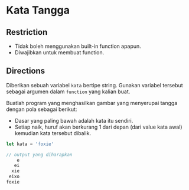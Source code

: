 # Kata Tangga

## Restriction
- Tidak boleh menggunakan built-in function apapun.
- Diwajibkan untuk membuat function.

## Directions
Diberikan sebuah variabel `kata` bertipe string. Gunakan variabel tersebut sebagai argumen dalam `function` yang kalian buat.

Buatlah program yang menghasilkan gambar yang menyerupai tangga dengan pola sebagai berikut:
- Dasar yang paling bawah adalah kata itu sendiri.
- Setiap naik, huruf akan berkurang 1 dari depan (dari value kata awal) kemudian kata tersebut dibalik.

```jsx
let kata = 'foxie'

// output yang diharapkan
    e
   ei
  xie
 eixo
foxie
```
